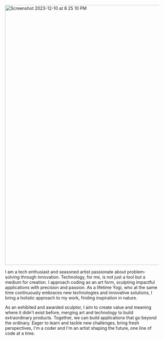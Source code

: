 <img width="850" alt="Screenshot 2023-12-10 at 8 25 10 PM" src="https://github.com/Mirabordem/Mirabordem/assets/130639536/577edd6a-d9a1-4dea-a884-428f64fec068">


I am a tech enthusiast and seasoned artist passionate about problem-solving through innovation. Technology, for me, is not just a tool but a medium for creation. I approach coding as an art form, sculpting impactful applications with precision and passion. As a lifetime Yogi, who at the same time continuously embraces new technologies and innovative solutions, I bring a holistic approach to my work, finding inspiration in nature.

As an exhibited and awarded sculptor, I aim to create value and meaning where it didn't exist before, merging art and technology to build extraordinary products. Together, we can build applications that go beyond the ordinary. Eager to learn and tackle new challenges, bring fresh perspectives, I'm a coder and I'm an artist shaping the future, one line of code at a time.
